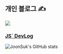 

  <h2>
    개인 블로그 ✍
  </h2>
  <a href="https://chojs28-dev.notion.site/JS-DevLog-fadf338bf8b0448e86eba897d69b0b8a" target="_blank"><img src="https://img.shields.io/badge/JS`DevLog-000000?style=flat-square&logo=Notion&logoColor=white"/></a>
  <h3>
    <a href="https://chojs28-dev.notion.site/JS-DevLog-fadf338bf8b0448e86eba897d69b0b8a" target="_blank">
      JS` DevLog  
    </a>
  </h3>
 

![JoonSuk's GitHub stats](https://github-readme-stats.vercel.app/api?username=JoonSukCho&show_icons=true&theme=default)


